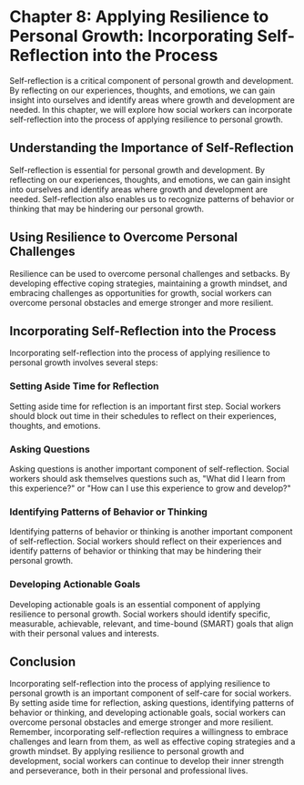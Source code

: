Chapter 8: Applying Resilience to Personal Growth: Incorporating Self-Reflection into the Process
=================================================================================================

Self-reflection is a critical component of personal growth and development. By reflecting on our experiences, thoughts, and emotions, we can gain insight into ourselves and identify areas where growth and development are needed. In this chapter, we will explore how social workers can incorporate self-reflection into the process of applying resilience to personal growth.

Understanding the Importance of Self-Reflection
-----------------------------------------------

Self-reflection is essential for personal growth and development. By reflecting on our experiences, thoughts, and emotions, we can gain insight into ourselves and identify areas where growth and development are needed. Self-reflection also enables us to recognize patterns of behavior or thinking that may be hindering our personal growth.

Using Resilience to Overcome Personal Challenges
------------------------------------------------

Resilience can be used to overcome personal challenges and setbacks. By developing effective coping strategies, maintaining a growth mindset, and embracing challenges as opportunities for growth, social workers can overcome personal obstacles and emerge stronger and more resilient.

Incorporating Self-Reflection into the Process
----------------------------------------------

Incorporating self-reflection into the process of applying resilience to personal growth involves several steps:

### Setting Aside Time for Reflection

Setting aside time for reflection is an important first step. Social workers should block out time in their schedules to reflect on their experiences, thoughts, and emotions.

### Asking Questions

Asking questions is another important component of self-reflection. Social workers should ask themselves questions such as, "What did I learn from this experience?" or "How can I use this experience to grow and develop?"

### Identifying Patterns of Behavior or Thinking

Identifying patterns of behavior or thinking is another important component of self-reflection. Social workers should reflect on their experiences and identify patterns of behavior or thinking that may be hindering their personal growth.

### Developing Actionable Goals

Developing actionable goals is an essential component of applying resilience to personal growth. Social workers should identify specific, measurable, achievable, relevant, and time-bound (SMART) goals that align with their personal values and interests.

Conclusion
----------

Incorporating self-reflection into the process of applying resilience to personal growth is an important component of self-care for social workers. By setting aside time for reflection, asking questions, identifying patterns of behavior or thinking, and developing actionable goals, social workers can overcome personal obstacles and emerge stronger and more resilient. Remember, incorporating self-reflection requires a willingness to embrace challenges and learn from them, as well as effective coping strategies and a growth mindset. By applying resilience to personal growth and development, social workers can continue to develop their inner strength and perseverance, both in their personal and professional lives.
